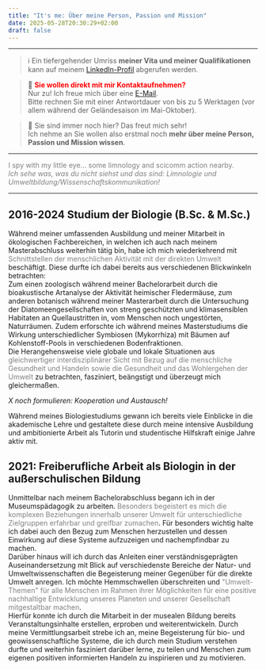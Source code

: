 ```yaml
---
title: "It's me: Über meine Person, Passion und Mission"
date: 2025-05-28T20:30:29+02:00
draft: false
---
```


___
>ℹ Ein tiefergehender Umriss **meiner Vita und meiner Qualifikationen** kann auf meinem [LinkedIn-Profil](https://www.linkedin.com/in/andrea-koplitz-weissgerber/) abgerufen werden. 

>📩 <span style="color: red;">**Sie wollen direkt mit mir Kontaktaufnehmen?**</span>   
Nur zu! Ich freue mich über eine [E-Mail](mailto:spyingonscience@posteo.com?subject=Kontaktaufnahme%20über%20die%20Webseite%20spyingonscience.com).   
Bitte rechnen Sie mit einer Antwortdauer von bis zu 5 Werktagen (vor allem während der Geländesaison im Mai-Oktober).

> 👀 Sie sind immer noch hier? Das freut mich sehr!  
Ich nehme an Sie wollen also erstmal noch **mehr über meine Person, Passion und Mission wissen**.  

___
<span style="color: grey;">I spy with my little eye… some limnology and scicomm action nearby.  
*Ich sehe was, was du nicht siehst und das sind: Limnologie und Umweltbildung/Wissenschaftskommunikation!* </span> 
___
  
## 2016-2024 Studium der Biologie (B.Sc.  &  M.Sc.)
Während meiner umfassenden Ausbildung und meiner Mitarbeit in ökologischen Fachbereichen, in welchen ich auch nach meinem Masterabschluss weiterhin tätig bin, habe ich mich wiederkehrend mit <span style="color: grey;">Schnittstellen der menschlichen Aktivität mit der direkten Umwelt</span> beschäftigt. Diese durfte ich dabei bereits aus verschiedenen Blickwinkeln betrachten:  
Zum einen zoologisch während meiner Bachelorarbeit durch die bioakustische Artanalyse der Aktivität heimischer Fledermäuse, zum anderen botanisch während meiner Masterarbeit durch die Untersuchung der Diatomeengesellschaften von streng geschützten und klimasensiblen Habitaten an Quellaustritten in, vom Menschen noch ungestörten, Naturräumen.  Zudem erforschte ich während meines Masterstudiums die Wirkung unterschiedlicher Symbiosen (Mykorrhiza) mit Bäumen auf Kohlenstoff-Pools in verschiedenen Bodenfraktionen.  
Die Herangehensweise viele globale und lokale Situationen aus <span style="color: grey;">gleichwertiger interdisziplinärer Sicht mit Bezug auf die menschliche Gesundheit und Handeln sowie die Gesundheit und das Wohlergehen der Umwelt</span> zu betrachten, fasziniert, beängstigt und überzeugt mich gleichermaßen.

*X noch formulieren: Kooperation und Austausch!*

Während meines Biologiestudiums gewann ich bereits viele Einblicke in die akademische Lehre und gestaltete diese durch meine intensive Ausbildung und ambitionierte Arbeit als Tutorin und studentische Hilfskraft einige Jahre aktiv mit.  

## 2021: Freiberufliche Arbeit als Biologin in der außerschulischen Bildung
Unmittelbar nach meinem Bachelorabschluss begann ich in der Museumspädagogik zu arbeiten. <span style="color: grey;">Besonders begeistert es mich die komplexen Beziehungen innerhalb unserer Umwelt für unterschiedliche Zielgruppen erfahrbar und greifbar zumachen</span>. Für besonders wichtig halte ich dabei auch den Bezug zum Menschen herzustellen und dessen Einwirkung auf diese Systeme aufzuzeigen und nachempfindbar zu machen.  
Darüber hinaus will ich durch das Anleiten einer verständnisgeprägten Auseinandersetzung mit Blick auf verschiedenste Bereiche der Natur- und Umweltwissenschaften die Begeisterung meiner Gegenüber für die direkte Umwelt anregen. Ich möchte Hemmschwellen überschreiten und<span style="color: grey;"> "Umwelt-Themen" für alle Menschen im Rahmen ihrer Möglichkeiten für eine positive nachhaltige Entwicklung unseres Planeten und unserer Gesellschaft mitgestaltbar machen</span>.  
Hierfür konnte ich durch die Mitarbeit in der musealen Bildung bereits Veranstaltungsinhalte erstellen, erproben und weiterentwickeln. 
Durch meine Vermittlungsarbeit strebe ich an, meine Begeisterung für bio- und geowissenschaftliche Systeme, die ich durch mein Studium verstehen durfte und weiterhin fasziniert darüber lerne, zu teilen und Menschen zum eigenen positiven informierten Handeln zu inspirieren und zu motivieren.

